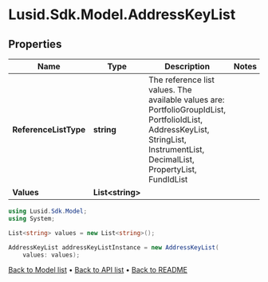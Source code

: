 # Lusid.Sdk.Model.AddressKeyList

## Properties

Name | Type | Description | Notes
------------ | ------------- | ------------- | -------------
**ReferenceListType** | **string** | The reference list values. The available values are: PortfolioGroupIdList, PortfolioIdList, AddressKeyList, StringList, InstrumentList, DecimalList, PropertyList, FundIdList | 
**Values** | **List&lt;string&gt;** |  | 

```csharp
using Lusid.Sdk.Model;
using System;

List<string> values = new List<string>();

AddressKeyList addressKeyListInstance = new AddressKeyList(
    values: values);
```

[Back to Model list](../README.md#documentation-for-models) &#8226; [Back to API list](../README.md#documentation-for-api-endpoints) &#8226; [Back to README](../README.md)
